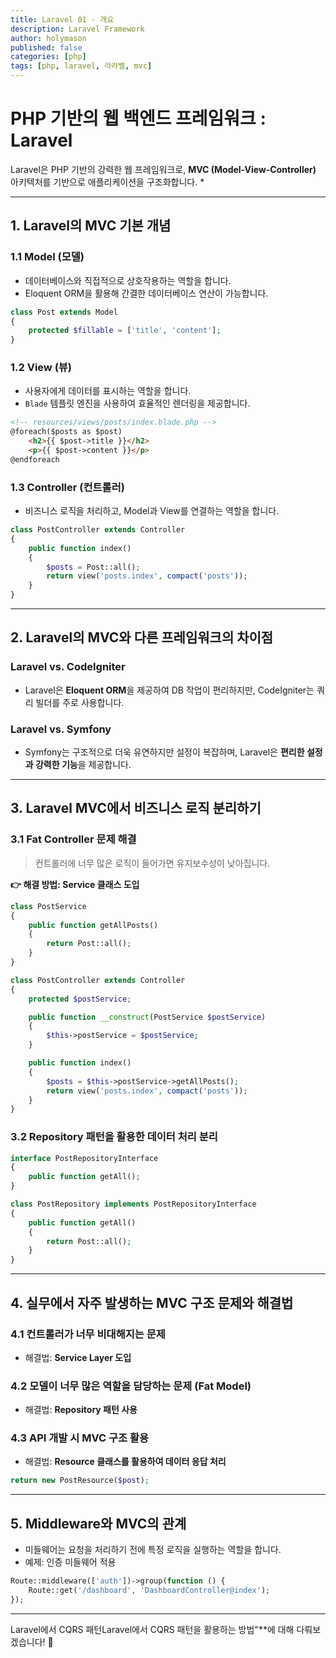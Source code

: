 ```yaml
---
title: Laravel 01 - 개요
description: Laravel Framework 
author: holymason
published: false
categories: [php]
tags: [php, laravel, 라라벨, mvc]
---
```


# PHP 기반의 웹 백엔드 프레임워크 : Laravel

Laravel은 PHP 기반의 강력한 웹 프레임워크로, **MVC (Model-View-Controller)** 아키텍처를 기반으로 애플리케이션을 구조화합니다.
* 


---

## 1. Laravel의 MVC 기본 개념

### **1.1 Model (모델)**

- 데이터베이스와 직접적으로 상호작용하는 역할을 합니다.
- Eloquent ORM을 활용해 간결한 데이터베이스 연산이 가능합니다.

```php
class Post extends Model
{
    protected $fillable = ['title', 'content'];
}
```

### **1.2 View (뷰)**

- 사용자에게 데이터를 표시하는 역할을 합니다.
- `Blade` 템플릿 엔진을 사용하여 효율적인 렌더링을 제공합니다.

```html
<!-- resources/views/posts/index.blade.php -->
@foreach($posts as $post)
    <h2>{{ $post->title }}</h2>
    <p>{{ $post->content }}</p>
@endforeach
```

### **1.3 Controller (컨트롤러)**

- 비즈니스 로직을 처리하고, Model과 View를 연결하는 역할을 합니다.

```php
class PostController extends Controller
{
    public function index()
    {
        $posts = Post::all();
        return view('posts.index', compact('posts'));
    }
}
```

---

## 2. Laravel의 MVC와 다른 프레임워크의 차이점

### **Laravel vs. CodeIgniter**

- Laravel은 **Eloquent ORM**을 제공하여 DB 작업이 편리하지만, CodeIgniter는 쿼리 빌더를 주로 사용합니다.

### **Laravel vs. Symfony**

- Symfony는 구조적으로 더욱 유연하지만 설정이 복잡하며, Laravel은 **편리한 설정과 강력한 기능**을 제공합니다.

---

## 3. Laravel MVC에서 비즈니스 로직 분리하기

### **3.1 Fat Controller 문제 해결**

> 컨트롤러에 너무 많은 로직이 들어가면 유지보수성이 낮아집니다.

**👉 해결 방법: Service 클래스 도입**

```php
class PostService
{
    public function getAllPosts()
    {
        return Post::all();
    }
}
```

```php
class PostController extends Controller
{
    protected $postService;

    public function __construct(PostService $postService)
    {
        $this->postService = $postService;
    }

    public function index()
    {
        $posts = $this->postService->getAllPosts();
        return view('posts.index', compact('posts'));
    }
}
```

### **3.2 Repository 패턴을 활용한 데이터 처리 분리**

```php
interface PostRepositoryInterface
{
    public function getAll();
}
```

```php
class PostRepository implements PostRepositoryInterface
{
    public function getAll()
    {
        return Post::all();
    }
}
```

---

## 4. 실무에서 자주 발생하는 MVC 구조 문제와 해결법

### **4.1 컨트롤러가 너무 비대해지는 문제**

- 해결법: **Service Layer 도입**

### **4.2 모델이 너무 많은 역할을 담당하는 문제 (Fat Model)**

- 해결법: **Repository 패턴 사용**

### **4.3 API 개발 시 MVC 구조 활용**

- 해결법: **Resource 클래스를 활용하여 데이터 응답 처리**

```php
return new PostResource($post);
```

---

## 5. Middleware와 MVC의 관계

- 미들웨어는 요청을 처리하기 전에 특정 로직을 실행하는 역할을 합니다.
- 예제: 인증 미들웨어 적용

```php
Route::middleware(['auth'])->group(function () {
    Route::get('/dashboard', 'DashboardController@index');
});
```

---

Laravel에서 CQRS 패턴Laravel에서 CQRS 패턴을 활용하는 방법"\*\*에 대해 다뤄보겠습니다! 🚀

